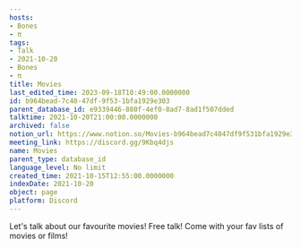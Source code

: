 ```yaml
---
hosts:
- Bones
- π
tags:
- Talk
- 2021-10-20
- Bones
- π
title: Movies
last_edited_time: 2023-09-18T10:49:00.0000000
id: b964bead-7c40-47df-9f53-1bfa1929e303
parent_database_id: e9339446-880f-4ef0-8ad7-8ad1f507dded
talktime: 2021-10-20T21:00:00.0000000
archived: false
notion_url: https://www.notion.so/Movies-b964bead7c4047df9f531bfa1929e303
meeting_link: https://discord.gg/9Kbq4djs
name: Movies
parent_type: database_id
language_level: No limit
created_time: 2021-10-15T12:55:00.0000000
indexDate: 2021-10-20
object: page
platform: Discord
---
```


Let's talk about our favourite movies!
Free talk! Come with your fav lists of movies or films!


